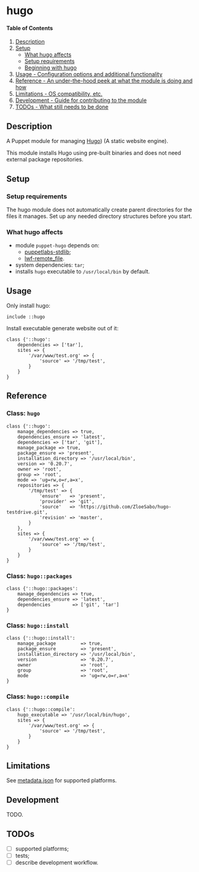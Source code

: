 # hugo

#### Table of Contents

1. [Description](#description)
1. [Setup](#setup)
    * [What hugo affects](#what-hugo-affects)
    * [Setup requirements](#setup-requirements)
    * [Beginning with hugo](#beginning-with-hugo)
1. [Usage - Configuration options and additional functionality](#usage)
1. [Reference - An under-the-hood peek at what the module is doing and how](#reference)
1. [Limitations - OS compatibility, etc.](#limitations)
1. [Development - Guide for contributing to the module](#development)
1. [TODOs - What still needs to be done](#todos)

## Description

A Puppet module for managing [Hugo][hugo]) (A static website engine).

This module installs Hugo using pre-built binaries and does not need external package repositories.

## Setup

### Setup requirements

The hugo module does not automatically create parent directories for the files it manages. Set up any needed directory structures before you start.

### What hugo affects

* module `puppet-hugo` depends on:
    * [puppetlabs-stdlib][puppetlabs-stdlib];
    * [lwf-remote_file][lwf-remote_file].
* system dependencies: `tar`;
* installs `hugo` executable to `/usr/local/bin` by default.

## Usage

Only install hugo:

```puppet
include ::hugo
```

Install executable generate website out of it:

```puppet
class {'::hugo':
    dependencies => ['tar'],
    sites => {
        '/var/www/test.org' => {
            'source' => '/tmp/test',
        }
    }
}
```

## Reference

### Class: `hugo`

```puppet
class {'::hugo':
    manage_dependencies => true,
    dependencies_ensure => 'latest',
    dependencies => ['tar', 'git'],
    manage_package => true,
    package_ensure => 'present',
    installation_directory => '/usr/local/bin',
    version => '0.20.7',
    owner => 'root',
    group => 'root',
    mode => 'ug=rw,o=r,a=x',
    repositories => {
        '/tmp/test' => {
            'ensure'   => 'present',
            'provider' => 'git',
            'source'   => 'https://github.com/ZloeSabo/hugo-testdrive.git',
            'revision' => 'master',
        }
    },
    sites => {
        '/var/www/test.org' => {
            'source' => '/tmp/test',
        }
    }
}
```

### Class: `hugo::packages`

```puppet
class {'::hugo::packages':
    manage_dependencies => true,
    dependencies_ensure => 'latest',
    dependencies        => ['git', 'tar']
}
```

### Class: `hugo::install`

```puppet
class {'::hugo::install':
    manage_package         => true,
    package_ensure         => 'present',
    installation_directory => '/usr/local/bin',
    version                => '0.20.7',
    owner                  => 'root',
    group                  => 'root',
    mode                   => 'ug=rw,o=r,a=x'
}
```

### Class: `hugo::compile`

```puppet
class {'::hugo::compile':
    hugo_executable => '/usr/local/bin/hugo',
    sites => {
        '/var/www/test.org' => {
            'source' => '/tmp/test',
        }
    }
}
```

## Limitations

See [metadata.json](metadata.json) for supported platforms.

## Development

TODO.

## TODOs

- [ ] supported platforms;
- [ ] tests;
- [ ] describe development workflow.

[hugo]: https://gohugo.io/
[puppetlabs-stdlib]: https://github.com/puppetlabs/puppetlabs-stdlib
[lwf-remote_file]: https://github.com/lwf/puppet-remote_file
